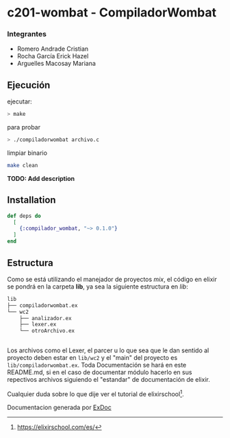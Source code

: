 # c201-wombat - CompiladorWombat

### Integrantes

- Romero Andrade Cristian
- Rocha García Erick Hazel
- Arguelles Macosay Mariana


## Ejecución

ejecutar:

```zsh
> make
```

para probar

```zsh
> ./compiladorwombat archivo.c
```

limpiar binario

```zsh
make clean
```

**TODO: Add description**

## Installation


```elixir
def deps do
  [
    {:compilador_wombat, "~> 0.1.0"}
  ]
end
```

## Estructura

Como se está utilizando el manejador de proyectos *mix*,
el código en elixir se pondrá en la carpeta **lib**, ya sea
la siguiente estructura en *lib*:

```bash
lib
├── compiladorwombat.ex
└── wc2
    ├── analizador.ex
    ├── lexer.ex
    └── otroArchivo.ex
	
```

Los archivos como el Lexer, el parcer u lo que sea que le dan sentido
al proyecto deben estar en `lib/wc2` y el "main" del proyecto es
`lib/compiladorwombat.ex`. Toda Documentación se hará en este README.md,
si en el caso de documentar módulo hacerlo en sus repectivos archivos
siguiendo el "estandar" de documentación de elixir.

Cualquier duda sobre lo que dije ver el tutorial de elixirschool[^1].


Documentacion generada por [ExDoc](https://github.com/elixir-lang/ex_doc)

[^1]: https://elixirschool.com/es/
